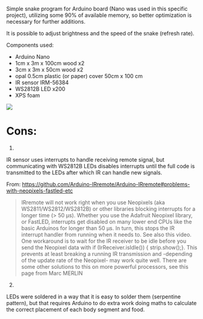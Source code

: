 Simple snake program for Arduino board (Nano was used in this specific project), utilizing some 90% of available memory, so better optimization is necessary for further additions. 

It is possible to adjust brightness and the speed of the snake (refresh rate).

Components used:
- Arduino Nano
- 1cm x 3m x 100cm wood x2
- 3cm x 3m x 50cm wood x2
- opal 0.5cm plastic (or paper) cover 50cm x 100 cm
- IR sensor IRM-56384
- WS2812B LED x200
- XPS foam

![](./images/video.gif)

# Cons:

1.
IR sensor uses interrupts to handle receiving remote signal, but communicating with WS2812B LEDs disables interrupts until the full code is transmitted to the LEDs after which IR can handle new signals.

From: https://github.com/Arduino-IRremote/Arduino-IRremote#problems-with-neopixels-fastled-etc


>IRremote will not work right when you use Neopixels (aka WS2811/WS2812/WS2812B) or other libraries blocking interrupts for a longer time (> 50 µs).
Whether you use the Adafruit Neopixel library, or FastLED, interrupts get disabled on many lower end CPUs like the basic Arduinos for longer than 50 µs. In turn, this stops the IR interrupt handler from running when it needs to. See also this video.
One workaround is to wait for the IR receiver to be idle before you send the Neopixel data with if (IrReceiver.isIdle()) { strip.show();}.
This prevents at least breaking a running IR transmission and -depending of the update rate of the Neopixel- may work quite well.
There are some other solutions to this on more powerful processors, see this page from Marc MERLIN

2.
LEDs were soldered in a way that it is easy to solder them (serpentine pattern), but that requires Arduino to do extra work doing maths to calculate the correct placement of each body segment and food.



